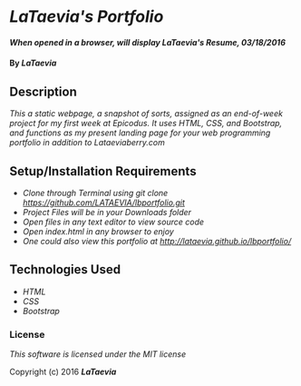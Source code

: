 # _LaTaevia's Portfolio_

#### _When opened in a browser, will display LaTaevia's Resume, 03/18/2016_

#### By _**LaTaevia**_

## Description

_This a static webpage, a snapshot of sorts, assigned as an end-of-week project for my first week at Epicodus. It uses HTML, CSS, and Bootstrap, and functions as my present landing page for your web programming portfolio in addition to Lataeviaberry.com_

## Setup/Installation Requirements

* _Clone through Terminal using git clone https://github.com/LATAEVIA/lbportfolio.git_
* _Project Files will be in your Downloads folder_
* _Open files in any text editor to view source code_
* _Open index.html in any browser to enjoy_
* _One could also view this portfolio at http://lataevia.github.io/lbportfolio/_


## Technologies Used

* _HTML_
* _CSS_
* _Bootstrap_

### License

*This software is licensed under the MIT license*

Copyright (c) 2016 **_LaTaevia_**
